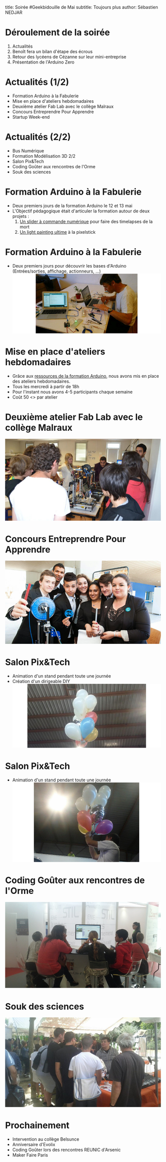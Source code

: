 title: Soirée #Geekbidouille de Mai
subtitle: Toujours plus
author: Sébastien NEDJAR

# Déroulement de la soirée
1. Actualités
2. Benoît fera un bilan d'étape des écrous
2. Retour des lycéens de Cézanne sur leur mini-entreprise
2. Présentation de l'Arduino Zero

# Actualités (1/2)
- Formation Arduino à la Fabulerie
- Mise en place d'ateliers hebdomadaires
- Deuxième atelier Fab Lab avec le collège Malraux
- Concours Entreprendre Pour Apprendre
- Startup Week-end

# Actualités (2/2)
- Bus Numérique
- Formation Modélisation 3D 2/2
- Salon Pix&Tech
- Coding Goûter aux rencontres de l'Orme
- Souk des sciences

# Formation Arduino à la Fabulerie
- Deux premiers jours de la formation Arduino le 12 et 13 mai
- L'Objectif pédagogique était d'articuler la formation autour de deux projets :
   1. [Un slider à commande numérique](https://www.youtube.com/watch?v=qL9AW4AGqgo) pour faire des timelapses de la mort 
   2. [Un light painting ultime](http://vimeo.com/78163959) à la pixelstick

# Formation Arduino à la Fabulerie
- Deux premiers jours pour découvrir les bases d'Arduino (Entrées/sorties, affichage, actionneurs, ...)
![Formation](Formation_Arduino2.jpg)

# Mise en place d'ateliers hebdomadaires
- Grâce aux [ressources de la formation Arduino](http://wiki.labaixbidouille.com/index.php?title=Cat%C3%A9gorie:Formation_Arduino), nous avons mis en place des ateliers hebdomadaires.
- Tous les mercredi à partir de 18h
- Pour l'instant nous avons 4-5 participants chaque semaine
- Coût 50 <> par atelier

# Deuxième atelier Fab Lab avec le collège Malraux
![Malraux](malraux.jpg)

# Concours Entreprendre Pour Apprendre
![EPA](Klass&Cie.jpg)

# Salon Pix&Tech
- Animation d'un stand pendant toute une journée
- Création d'un dirigeable DIY
![dirigeable](dirigeable.jpg)

# Salon Pix&Tech
- Animation d'un stand pendant toute une journée
![dirigeable2](dirigeable2.jpg)

# Coding Goûter aux rencontres de l'Orme
![orme](orme.jpg)

# Souk des sciences
![souk](souk.jpg)

# Prochainement
- Intervention au collège Belsunce
- Anniversaire d'Evolix
- Coding Goûter lors des rencontres REUNIC d'Arsenic
- Maker Faire Paris


